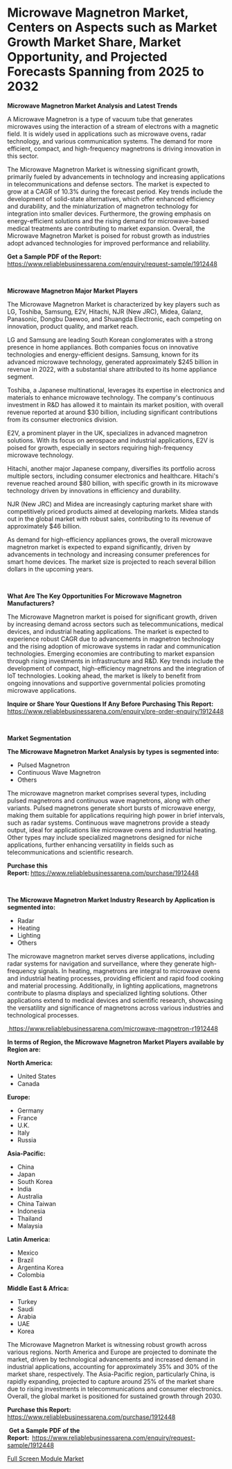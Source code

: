 <p><h1>Microwave Magnetron Market, Centers on Aspects such as Market Growth Market Share, Market Opportunity, and Projected Forecasts Spanning from 2025 to 2032</h1></p><p><strong>Microwave Magnetron Market Analysis and Latest Trends</strong></p>
<p><p>A Microwave Magnetron is a type of vacuum tube that generates microwaves using the interaction of a stream of electrons with a magnetic field. It is widely used in applications such as microwave ovens, radar technology, and various communication systems. The demand for more efficient, compact, and high-frequency magnetrons is driving innovation in this sector.</p><p>The Microwave Magnetron Market is witnessing significant growth, primarily fueled by advancements in technology and increasing applications in telecommunications and defense sectors. The market is expected to grow at a CAGR of 10.3% during the forecast period. Key trends include the development of solid-state alternatives, which offer enhanced efficiency and durability, and the miniaturization of magnetron technology for integration into smaller devices. Furthermore, the growing emphasis on energy-efficient solutions and the rising demand for microwave-based medical treatments are contributing to market expansion. Overall, the Microwave Magnetron Market is poised for robust growth as industries adopt advanced technologies for improved performance and reliability.</p></p>
<p><strong>Get a Sample PDF of the Report:&nbsp;</strong> <a href="https://www.reliablebusinessarena.com/enquiry/request-sample/1912448?utm_campaign=2630&utm_medium=2&utm_source=Github&utm_content=ia&utm_term=06042025&utm_id=microwave-magnetron">https://www.reliablebusinessarena.com/enquiry/request-sample/1912448</a></p>
<p>&nbsp;</p>
<p><strong>Microwave Magnetron Major Market Players</strong></p>
<p><p>The Microwave Magnetron Market is characterized by key players such as LG, Toshiba, Samsung, E2V, Hitachi, NJR (New JRC), Midea, Galanz, Panasonic, Dongbu Daewoo, and Shuangda Electronic, each competing on innovation, product quality, and market reach.</p><p>LG and Samsung are leading South Korean conglomerates with a strong presence in home appliances. Both companies focus on innovative technologies and energy-efficient designs. Samsung, known for its advanced microwave technology, generated approximately $245 billion in revenue in 2022, with a substantial share attributed to its home appliance segment.</p><p>Toshiba, a Japanese multinational, leverages its expertise in electronics and materials to enhance microwave technology. The company's continuous investment in R&D has allowed it to maintain its market position, with overall revenue reported at around $30 billion, including significant contributions from its consumer electronics division.</p><p>E2V, a prominent player in the UK, specializes in advanced magnetron solutions. With its focus on aerospace and industrial applications, E2V is poised for growth, especially in sectors requiring high-frequency microwave technology. </p><p>Hitachi, another major Japanese company, diversifies its portfolio across multiple sectors, including consumer electronics and healthcare. Hitachi's revenue reached around $80 billion, with specific growth in its microwave technology driven by innovations in efficiency and durability.</p><p>NJR (New JRC) and Midea are increasingly capturing market share with competitively priced products aimed at developing markets. Midea stands out in the global market with robust sales, contributing to its revenue of approximately $46 billion.</p><p>As demand for high-efficiency appliances grows, the overall microwave magnetron market is expected to expand significantly, driven by advancements in technology and increasing consumer preferences for smart home devices. The market size is projected to reach several billion dollars in the upcoming years.</p></p>
<p>&nbsp;</p>
<p><strong>What Are The Key Opportunities For Microwave Magnetron Manufacturers?</strong></p>
<p><p>The Microwave Magnetron market is poised for significant growth, driven by increasing demand across sectors such as telecommunications, medical devices, and industrial heating applications. The market is expected to experience robust CAGR due to advancements in magnetron technology and the rising adoption of microwave systems in radar and communication technologies. Emerging economies are contributing to market expansion through rising investments in infrastructure and R&D. Key trends include the development of compact, high-efficiency magnetrons and the integration of IoT technologies. Looking ahead, the market is likely to benefit from ongoing innovations and supportive governmental policies promoting microwave applications.</p></p>
<p><strong>Inquire or Share Your Questions If Any Before Purchasing This Report:</strong> <a href="https://www.reliablebusinessarena.com/enquiry/pre-order-enquiry/1912448?utm_campaign=2630&utm_medium=2&utm_source=Github&utm_content=ia&utm_term=06042025&utm_id=microwave-magnetron">https://www.reliablebusinessarena.com/enquiry/pre-order-enquiry/1912448</a></p>
<p>&nbsp;</p>
<p><strong>Market Segmentation</strong></p>
<p><strong>The Microwave Magnetron Market Analysis by types is segmented into:</strong></p>
<p><ul><li>Pulsed Magnetron</li><li>Continuous Wave Magnetron</li><li>Others</li></ul></p>
<p><p>The microwave magnetron market comprises several types, including pulsed magnetrons and continuous wave magnetrons, along with other variants. Pulsed magnetrons generate short bursts of microwave energy, making them suitable for applications requiring high power in brief intervals, such as radar systems. Continuous wave magnetrons provide a steady output, ideal for applications like microwave ovens and industrial heating. Other types may include specialized magnetrons designed for niche applications, further enhancing versatility in fields such as telecommunications and scientific research.</p></p>
<p><strong>Purchase this Report:&nbsp;</strong><a href="https://www.reliablebusinessarena.com/purchase/1912448?utm_campaign=2630&utm_medium=2&utm_source=Github&utm_content=ia&utm_term=06042025&utm_id=microwave-magnetron">https://www.reliablebusinessarena.com/purchase/1912448</a></p>
<p>&nbsp;</p>
<p><strong>The Microwave Magnetron Market Industry Research by Application is segmented into:</strong></p>
<p><ul><li>Radar</li><li>Heating</li><li>Lighting</li><li>Others</li></ul></p>
<p><p>The microwave magnetron market serves diverse applications, including radar systems for navigation and surveillance, where they generate high-frequency signals. In heating, magnetrons are integral to microwave ovens and industrial heating processes, providing efficient and rapid food cooking and material processing. Additionally, in lighting applications, magnetrons contribute to plasma displays and specialized lighting solutions. Other applications extend to medical devices and scientific research, showcasing the versatility and significance of magnetrons across various industries and technological processes.</p></p>
<p><a href="https://www.reliablebusinessarena.com/microwave-magnetron-r1912448?utm_campaign=2630&utm_medium=2&utm_source=Github&utm_content=ia&utm_term=06042025&utm_id=microwave-magnetron">&nbsp;https://www.reliablebusinessarena.com/microwave-magnetron-r1912448</a></p>
<p><strong>In terms of Region, the Microwave Magnetron Market Players available by Region are:</strong></p>
<p>
    <p> <strong> North America: </strong>
        <ul>
            <li>United States</li>
            <li>Canada</li>
        </ul>
        </p> 
    <p> <strong> Europe: </strong>
        <ul>
            <li>Germany</li>
            <li>France</li>
            <li>U.K.</li>
            <li>Italy</li>
            <li>Russia</li>
        </ul>
        </p> 
    <p> <strong> Asia-Pacific: </strong>
        <ul>
            <li>China</li>
            <li>Japan</li>
            <li>South Korea</li>
            <li>India</li>
            <li>Australia</li>
            <li>China Taiwan</li>
            <li>Indonesia</li>
            <li>Thailand</li>
            <li>Malaysia</li>
        </ul>
        </p> 
    <p> <strong> Latin America: </strong>
        <ul>
            <li>Mexico</li>
            <li>Brazil</li>
            <li>Argentina Korea</li>
            <li>Colombia</li>
        </ul>
        </p> 
    <p> <strong> Middle East & Africa: </strong>
        <ul>
            <li>Turkey</li>
            <li>Saudi</li>
            <li>Arabia</li>
            <li>UAE</li>
            <li>Korea</li>
        </ul>
    </p>
    </p>
<p><p>The Microwave Magnetron Market is witnessing robust growth across various regions. North America and Europe are projected to dominate the market, driven by technological advancements and increased demand in industrial applications, accounting for approximately 35% and 30% of the market share, respectively. The Asia-Pacific region, particularly China, is rapidly expanding, projected to capture around 25% of the market share due to rising investments in telecommunications and consumer electronics. Overall, the global market is positioned for sustained growth through 2030.</p></p>
<p><strong>Purchase this Report: </strong><a href="https://www.reliablebusinessarena.com/purchase/1912448?utm_campaign=2630&utm_medium=2&utm_source=Github&utm_content=ia&utm_term=06042025&utm_id=microwave-magnetron">https://www.reliablebusinessarena.com/purchase/1912448</a></p>
<p>&nbsp;<strong>Get a Sample PDF of the Report:&nbsp;&nbsp;</strong><a href="https://www.reliablebusinessarena.com/enquiry/request-sample/1912448?utm_campaign=2630&utm_medium=2&utm_source=Github&utm_content=ia&utm_term=06042025&utm_id=microwave-magnetron">https://www.reliablebusinessarena.com/enquiry/request-sample/1912448</a></p>
<p><strong></strong></p>
<p><p><a href="https://github.com/semiensamuel72378/Market-Research-Report-List-1/blob/main/full-screen-module-market.md?utm_campaign=2630&utm_medium=2&utm_source=Github&utm_content=ia&utm_term=06042025&utm_id=microwave-magnetron">Full Screen Module Market</a></p></p>